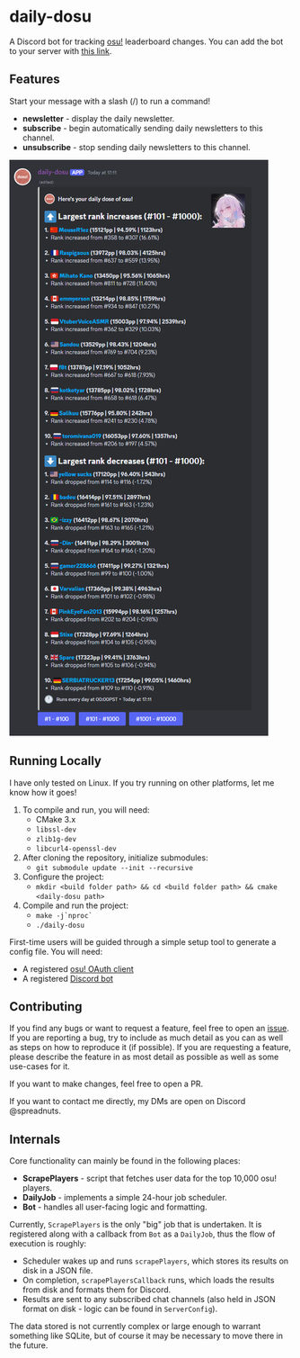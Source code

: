 # daily-dosu

A Discord bot for tracking [osu!](https://osu.ppy.sh) leaderboard changes. You can add the bot to your server with [this link](https://discord.com/oauth2/authorize?client_id=1109638103485907094).

## Features

Start your message with a slash (/) to run a command!

- **newsletter** - display the daily newsletter.
- **subscribe** - begin automatically sending daily newsletters to this channel.
- **unsubscribe** - stop sending daily newsletters to this channel.

![](media/newsletter_example.png)

## Running Locally

I have only tested on Linux. If you try running on other platforms, let me know how it goes!

1. To compile and run, you will need:
    - CMake 3.x
    - `libssl-dev`
    - `zlib1g-dev`
    - `libcurl4-openssl-dev`
2. After cloning the repository, initialize submodules:
    - `git submodule update --init --recursive`
3. Configure the project:
    - `mkdir <build folder path> && cd <build folder path> && cmake <daily-dosu path>`
4. Compile and run the project:
    - `` make -j`nproc` ``
    - `./daily-dosu`


First-time users will be guided through a simple setup tool to generate a config file. You will need:
- A registered [osu! OAuth client](https://osu.ppy.sh/home/account/edit)
- A registered [Discord bot](https://discord.com/developers/applications)

## Contributing
If you find any bugs or want to request a feature, feel free to open an [issue](https://github.com/mbalsdon/daily-dosu/issues). If you are reporting a bug, try to include as much detail as you can as well as steps on how to reproduce it (if possible). If you are requesting a feature, please describe the feature in as most detail as possible as well as some use-cases for it.

If you want to make changes, feel free to open a PR.

If you want to contact me directly, my DMs are open on Discord @spreadnuts.

## Internals

Core functionality can mainly be found in the following places:
- **ScrapePlayers** - script that fetches user data for the top 10,000 osu! players.
- **DailyJob** - implements a simple 24-hour job scheduler.
- **Bot** - handles all user-facing logic and formatting.

Currently, `ScrapePlayers` is the only "big" job that is undertaken. It is registered along with a callback from `Bot` as a `DailyJob`, thus the flow of execution is roughly:
- Scheduler wakes up and runs `scrapePlayers`, which stores its results on disk in a JSON file.
- On completion, `scrapePlayersCallback` runs, which loads the results from disk and formats them for Discord.
- Results are sent to any subscribed chat channels (also held in JSON format on disk - logic can be found in `ServerConfig`).

The data stored is not currently complex or large enough to warrant something like SQLite, but of course it may be necessary to move there in the future.
